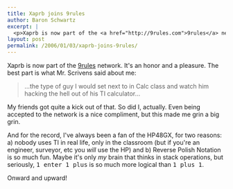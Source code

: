 ```yaml
---
title: Xaprb joins 9rules
author: Baron Schwartz
excerpt: |
  <p>Xaprb is now part of the <a href="http://9rules.com">9rules</a> network.  It's an honor and a pleasure.</p>
layout: post
permalink: /2006/01/03/xaprb-joins-9rules/
---
```

Xaprb is now part of the [9rules][1] network. It's an honor and a pleasure. The best part is what Mr. Scrivens said about me:

<blockquote cite="http://9rules.com/blog/2006/01/xaprb/">
  &#8230;the type of guy I would set next to in Calc class and watch him hacking the hell out of his TI calculator&#8230;
</blockquote>

My friends got quite a kick out of that. So did I, actually. Even being accepted to the network is a nice compliment, but this made me grin a big grin.

And for the record, I've always been a fan of the HP48GX, for two reasons: a) nobody uses TI in real life, only in the classroom (but if you're an engineer, surveyor, etc you *will* use the HP) and b) Reverse Polish Notation is so much fun. Maybe it's only *my* brain that thinks in stack operations, but seriously, <tt>1 enter 1 plus</tt> is so much more logical than <tt>1 plus 1</tt>.

Onward and upward!

 [1]: http://9rules.com
